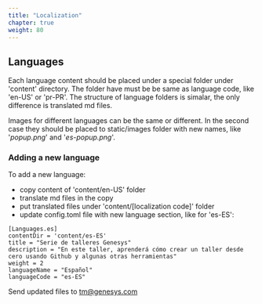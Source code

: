 ```yaml
---
title: "Localization"
chapter: true
weight: 80
---
```


## Languages  

Each language content should be placed under a special folder under 'content' directory. The folder have must be be same as language code, like 'en-US' or 'pr-PR'. The structure of language folders is simalar, the only difference is translated md files. 

Images for different languages can be the same or different. In the second case they should be placed to static/images folder with new names, like '*popup.png*' and '*es-popup.png*'.

### Adding a new language

To add a new language:

- copy content of 'content/en-US' folder
- translate md files in the copy
- put translated files under 'content/[localization code]' folder
- update config.toml file with new language section, like for 'es-ES':

```
[Languages.es]
contentDir = 'content/es-ES'
title = "Serie de talleres Genesys"
description = "En este taller, aprenderá cómo crear un taller desde cero usando Github y algunas otras herramientas"
weight = 2
languageName = "Español"
languageCode = "es-ES"
```

Send updated files to tm@genesys.com
